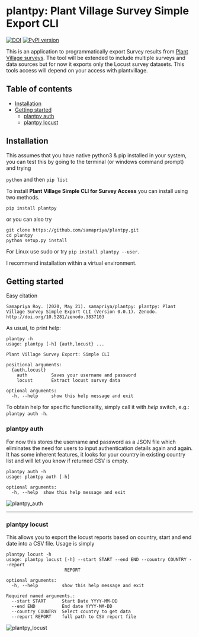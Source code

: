 # plantpy: Plant Village Survey Simple Export CLI

[![DOI](https://zenodo.org/badge/DOI/10.5281/zenodo.3837103.svg)](https://doi.org/10.5281/zenodo.3837103)
[![PyPI version](https://badge.fury.io/py/plantpy.svg)](https://badge.fury.io/py/plantpy)


This is an application to programmatically export Survey results from [Plant Village surveys](https://plantvillage.psu.edu/). The tool will be extended to include multiple surveys and data sources but for now it exports only the Locust survey datasets. This tools access will depend on your access with plantvillage.

## Table of contents
* [Installation](#installation)
* [Getting started](#getting-started)
    * [plantpy auth](#plantpy-auth)
    * [plantpy locust](#plantpy-locust)

## Installation
This assumes that you have native python3 & pip installed in your system, you can test this by going to the terminal (or windows command prompt) and trying

```python``` and then ```pip list```


To install **Plant Village Simple CLI for Survey Access** you can install using two methods.

```pip install plantpy```

or you can also try

```
git clone https://github.com/samapriya/plantpy.git
cd plantpy
python setup.py install
```
For Linux use sudo or try ```pip install plantpy --user```.

I recommend installation within a virtual environment.


## Getting started

Easy citation

```
Samapriya Roy. (2020, May 21). samapriya/plantpy: plantpy: Plant Village Survey Simple Export CLI (Version 0.0.1). Zenodo.
http://doi.org/10.5281/zenodo.3837103
```

As usual, to print help:

```
plantpy -h
usage: plantpy [-h] {auth,locust} ...

Plant Village Survey Export: Simple CLI

positional arguments:
  {auth,locust}
    auth         Saves your username and password
    locust       Extract locust survey data

optional arguments:
  -h, --help     show this help message and exit
```

To obtain help for specific functionality, simply call it with _help_ switch, e.g.: `plantpy auth -h`.

### plantpy auth
For now this stores the username and password as a JSON file which eliminates the need for users to input authentication details again and again. It has some inherent features, it looks for your country in existing country list and will let you know if returned CSV is empty.

```
plantpy auth -h
usage: plantpy auth [-h]

optional arguments:
  -h, --help  show this help message and exit
```

![plantpy_auth](https://user-images.githubusercontent.com/6677629/82530833-2b80de00-9b0c-11ea-82db-b1c73436b869.gif)
****

### plantpy locust
This allows you to export the locust reports based on country, start and end date into a CSV file. Usage is simply

```
plantpy locust -h
usage: plantpy locust [-h] --start START --end END --country COUNTRY --report
                      REPORT

optional arguments:
  -h, --help         show this help message and exit

Required named arguments.:
  --start START      Start Date YYYY-MM-DD
  --end END          End date YYYY-MM-DD
  --country COUNTRY  Select country to get data
  --report REPORT    full path to CSV report file
```

![plantpy_locust](https://user-images.githubusercontent.com/6677629/82530828-29b71a80-9b0c-11ea-914c-7dca93f127c1.gif)
